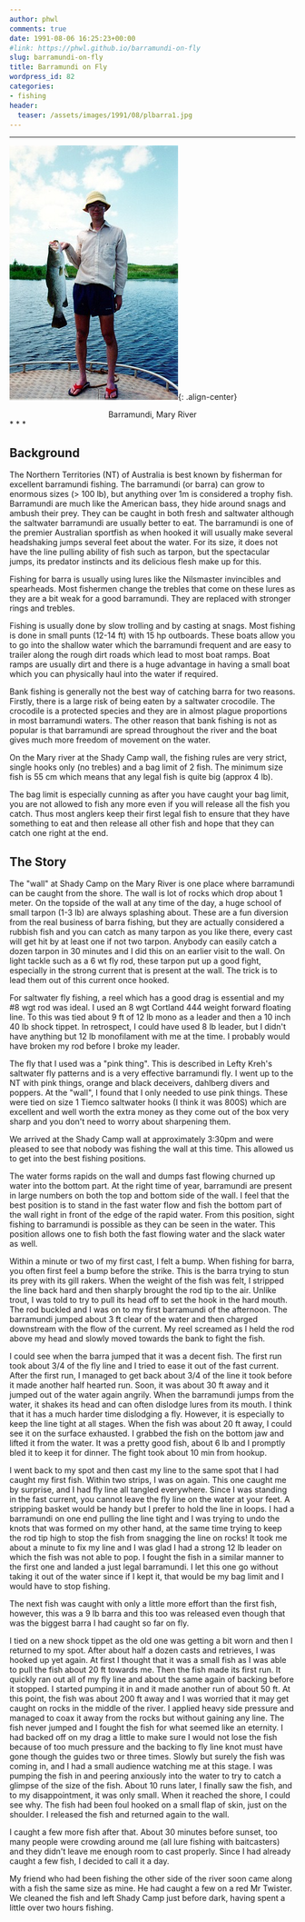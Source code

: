 ```yaml
---
author: phwl
comments: true
date: 1991-08-06 16:25:23+00:00
#link: https://phwl.github.io/barramundi-on-fly
slug: barramundi-on-fly
title: Barramundi on Fly
wordpress_id: 82
categories:
- fishing
header:
  teaser: /assets/images/1991/08/plbarra1.jpg
---
```


* * *


![Barramundi](/assets/images/1991/08/plbarra1.jpg){: .align-center}
<figcaption style="text-align:center">
Barramundi, Mary River
</figcaption>
* * *



<!-- more -->


## Background


The Northern Territories (NT) of Australia is best known by fisherman for excellent barramundi fishing. The barramundi (or barra) can grow to enormous sizes (> 100 lb), but anything over 1m is considered a trophy fish. Barramundi are much like the American bass, they hide around snags and ambush their prey. They can be caught in both fresh and saltwater although the saltwater barramundi are usually better to eat. The barramundi is one of the premier Australian sportfish as when hooked it will usually make several headshaking jumps several feet about the water. For its size, it does not have the line pulling ability of fish such as tarpon, but the spectacular jumps, its predator instincts and its delicious flesh make up for this.

Fishing for barra is usually using lures like the Nilsmaster invincibles and spearheads. Most fishermen change the trebles that come on these lures as they are a bit weak for a good barramundi. They are replaced with stronger rings and trebles.

Fishing is usually done by slow trolling and by casting at snags. Most fishing is done in small punts (12-14 ft) with 15 hp outboards. These boats allow you to go into the shallow water which the barramundi frequent and are easy to trailer along the rough dirt roads which lead to most boat ramps. Boat ramps are usually dirt and there is a huge advantage in having a small boat which you can physically haul into the water if required.

Bank fishing is generally not the best way of catching barra for two reasons. Firstly, there is a large risk of being eaten by a saltwater crocodile. The crocodile is a protected species and they are in almost plague proportions in most barramundi waters. The other reason that bank fishing is not as popular is that barramundi are spread throughout the river and the boat gives much more freedom of movement on the water.

On the Mary river at the Shady Camp wall, the fishing rules are very strict, single hooks only (no trebles) and a bag limit of 2 fish. The minimum size fish is 55 cm which means that any legal fish is quite big (approx 4 lb).

The bag limit is especially cunning as after you have caught your bag limit, you are not allowed to fish any more even if you will release all the fish you catch. Thus most anglers keep their first legal fish to ensure that they have something to eat and then release all other fish and hope that they can catch one right at the end.


## The Story


The "wall" at Shady Camp on the Mary River is one place where barramundi can be caught from the shore. The wall is lot of rocks which drop about 1 meter. On the topside of the wall at any time of the day, a huge school of small tarpon (1-3 lb) are always splashing about. These are a fun diversion from the real business of barra fishing, but they are actually considered a rubbish fish and you can catch as many tarpon as you like there, every cast will get hit by at least one if not two tarpon. Anybody can easily catch a dozen tarpon in 30 minutes and I did this on an earlier visit to the wall. On light tackle such as a 6 wt fly rod, these tarpon put up a good fight, especially in the strong current that is present at the wall. The trick is to lead them out of this current once hooked.

For saltwater fly fishing, a reel which has a good drag is essential and my #8 wgt rod was ideal. I used an 8 wgt Cortland 444 weight forward floating line. To this was tied about 9 ft of 12 lb mono as a leader and then a 10 inch 40 lb shock tippet. In retrospect, I could have used 8 lb leader, but I didn't have anything but 12 lb monofilament with me at the time. I probably would have broken my rod before I broke my leader.

The fly that I used was a "pink thing". This is described in Lefty Kreh's saltwater fly patterns and is a very effective barramundi fly. I went up to the NT with pink things, orange and black deceivers, dahlberg divers and poppers. At the "wall", I found that I only needed to use pink things. These were tied on size 1 Tiemco saltwater hooks (I think it was 800S) which are excellent and well worth the extra money as they come out of the box very sharp and you don't need to worry
about sharpening them.

We arrived at the Shady Camp wall at approximately 3:30pm and were pleased to see that nobody was fishing the wall at this time. This allowed us to get into the best fishing positions.

The water forms rapids on the wall and dumps fast flowing churned up water into the bottom part. At the right time of year, barramundi are present in large numbers on both the top and bottom side of the wall. I feel that the best position is to stand in the fast water flow and fish the bottom part of the wall right in front of the edge of the rapid water. From this position, sight fishing to barramundi is possible as they can be seen in the water. This position allows one to fish both the fast flowing water and the slack water as well.

Within a minute or two of my first cast, I felt a bump. When fishing for barra, you often first feel a bump before the strike. This is the barra trying to stun its prey with its gill rakers. When the weight of the fish was felt, I stripped the line back hard and then sharply brought the rod tip to the air. Unlike trout, I was told to try to pull its head off to set the hook in the hard mouth. The rod buckled and I was on to my first barramundi of the afternoon. The barramundi jumped about 3 ft clear of the water and then charged downstream with the flow of the current. My reel screamed as I held the rod above my head and slowly moved towards the bank to fight the fish.

I could see when the barra jumped that it was a decent fish. The first run took about 3/4 of the fly line and I tried to ease it out of the fast current. After the first run, I managed to get back about 3/4 of the line it took before it made another half hearted run. Soon, it was about 30 ft away and it jumped out of the water again angrily. When the barramundi jumps from the water, it shakes its head and can often dislodge lures from its mouth. I think that it has a much harder time dislodging a fly. However, it is especially to keep the line tight at all stages. When the fish was about 20 ft away, I could see it on the surface exhausted. I grabbed the fish on the bottom jaw and lifted it from the water. It was a pretty good fish, about 6 lb and I promptly bled it to keep it for dinner. The fight took about 10 min from hookup.

I went back to my spot and then cast my line to the same spot that I had caught my first fish. Within two strips, I was on again. This one caught me by surprise, and I had fly line all tangled everywhere. Since I was standing in the fast current, you cannot leave the fly line on the water at your feet. A stripping basket would be handy but I prefer to hold the line in loops. I had a barramundi on one end pulling the line tight and I was trying to undo the knots that was formed on my other hand, at the same time trying to keep the rod tip high to stop the fish from snagging the line on rocks! It took me about a minute to fix my line and I was glad I had a strong 12 lb leader on which the fish was not able to pop. I fought the fish in a similar manner to the first one and landed a just legal barramundi. I let this one go without taking it out of the water since if I kept it, that would be my bag limit and I would have to stop fishing.

The next fish was caught with only a little more effort than the first fish, however, this was a 9 lb barra and this too was released even though that was the biggest barra I had caught so far on fly.

I tied on a new shock tippet as the old one was getting a bit worn and then I returned to my spot. After about half a dozen casts and retrieves, I was hooked up yet again. At first I thought that it was a small fish as I was able to pull the fish about 20 ft towards me. Then the fish made its first run. It quickly ran out all of my fly line and about the same again of backing before it stopped. I started pumping it in and it made another run of about 50 ft. At this point, the fish was about 200 ft away and I was worried that it may get caught on rocks in the middle of the river. I applied heavy side pressure and managed to coax it away from the rocks but without gaining any line. The fish never jumped and I fought the fish for what seemed like an eternity. I had backed off on my drag a little to make sure I would not lose the fish because of too much pressure and the backing to fly line knot must have gone though the guides two or three times. Slowly but surely the fish was coming in, and I had a small audience watching me at this stage. I was pumping the fish in and peering anxiously into the water to try to catch a glimpse of the size of the fish. About 10 runs later, I finally saw the fish, and to my disappointment, it was only small. When it reached the shore, I could see why. The fish had been foul hooked on a small flap of skin, just on the shoulder. I released the fish and returned again to the wall.

I caught a few more fish after that. About 30 minutes before sunset, too many people were crowding around me (all lure fishing with baitcasters) and they didn't leave me enough room to cast properly. Since I had already caught a few fish, I decided to call it a day.

My friend who had been fishing the other side of the river soon came along with a fish the same size as mine. He had caught a few on a red Mr Twister. We cleaned the fish and left Shady Camp just before dark, having spent a little over two hours fishing.
